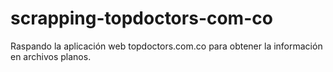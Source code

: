 # scrapping-topdoctors-com-co
Raspando la aplicación web topdoctors.com.co para obtener la información en archivos planos.
